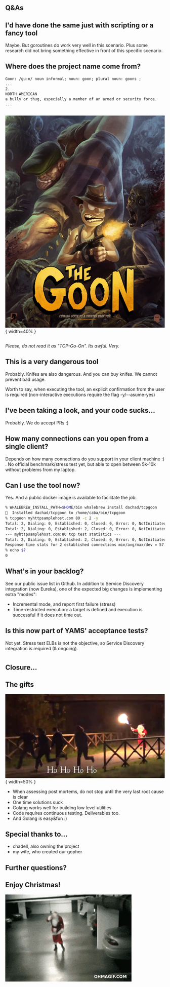 #

## Q&As

## I'd have done the same just with scripting or a fancy tool
Maybe. But goroutines do work very well in this scenario. Plus some research did not bring something effective in front of this specific scenario.

## Where does the project name come from?
```
Goon: /ɡuːn/ noun informal; noun: goon; plural noun: goons ; 
...
2.
NORTH AMERICAN
a bully or thug, especially a member of an armed or security force.
...
``` 

##
![](thegoon.jpg){ width=40% }

##
*Please, do not read it as "TCP-Go-On". Its awful. Very.*

## This is a very dangerous tool
Probably. Knifes are also dangerous. And you can buy knifes. We cannot prevent bad usage.

Worth to say, when executing the tool, an explicit confirmation from the user is required (non-interactive executions require the flag -y/--asume-yes)

## I've been taking a look, and your code sucks...
Probably. We do accept PRs :)

## How many connections can you open from a single client?
Depends on how many connections do you support in your client machine :) . 
No official benchmark/stress test yet, but able to open between 5k-10k without problems from my laptop.

## Can I use the tool now?
Yes. And a public docker image is available to facilitate the job:
```bash
% WHALEBREW_INSTALL_PATH=$HOME/bin whalebrew install dachad/tcpgoon
🐳  Installed dachad/tcpgoon to /home/caba/bin/tcpgoon
% tcpgoon myhttpsamplehost.com 80 -c 2 -y 
Total: 2, Dialing: 0, Established: 0, Closed: 0, Error: 0, NotInitiated: 2
Total: 2, Dialing: 0, Established: 2, Closed: 0, Error: 0, NotInitiated: 0
--- myhttpsamplehost.com:80 tcp test statistics ---
Total: 2, Dialing: 0, Established: 2, Closed: 0, Error: 0, NotInitiated: 0
Response time stats for 2 established connections min/avg/max/dev = 57.606ms/63.499ms/69.391ms/5.892ms
% echo $?
0
``` 

## What's in your backlog?
See our public issue list in Github. 
In addition to Service Discovery integration (now Eureka), one of the expected big changes is implementing extra "modes":

* Incremental mode, and report first failure (stress)
* Time-restricted execution: a target is defined and execution is successful if it does not time out.

## Is this now part of YAMS' acceptance tests?
Not yet. Stress test ELBs is not the objective, so Service Discovery integration is required (& ongoing).

#

## Closure...

## The gifts
![](santaKillerFire.png){ width=50% }

* When assessing post mortems, do not stop until the very last root cause is clear
* One time solutions suck
* Golang works well for building low level utilities
* Code requires continuous testing. Deliverables too.
* And Golang is easy&fun :)

## Special thanks to...

* chadell, also owning the project
* my wife, who created our gopher

## Further questions?

## Enjoy Christmas!

![](santadrunk.gif)
